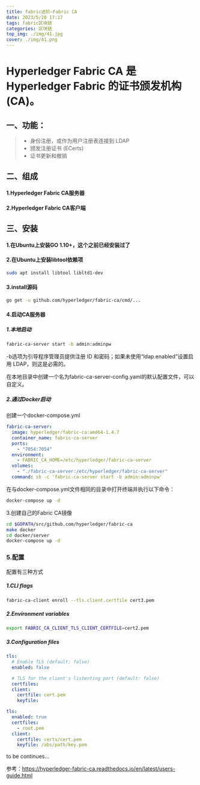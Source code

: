 ```yaml
---
title: fabric进阶—Fabric CA
date: 2023/5/28 17:17
tags: fabric区块链
categories: 区块链
top_img: ./img/41.jpg
cover: ./img/41.png
---
```


# Hyperledger Fabric CA 是 Hyperledger Fabric 的证书颁发机构 (CA)。



## 一、功能：

> - 身份注册，或作为用户注册表连接到 LDAP
> - 颁发注册证书 (ECerts)
> - 证书更新和撤销



## 二、组成

#### 1.Hyperledger Fabric CA服务器

#### 2.Hyperledger Fabric CA客户端



## 三、安装

#### 1.在Ubuntu上安装GO 1.10+，这个之前已经安装过了

#### 2.在Ubuntu上安装libtool依赖项

```sh
sudo apt install libtool libltd1-dev
```

#### 3.install源码

```sh
go get -u github.com/hyperledger/fabric-ca/cmd/...
```

#### 4.启动CA服务器

##### 1.本地启动

```sh
fabric-ca-server start -b admin:adminpw
```

-b选项为引导程序管理员提供注册 ID 和密码；如果未使用“ldap.enabled”设置启用 LDAP，则这是必需的。

在本地目录中创建一个名为fabric-ca-server-config.yaml的默认配置文件，可以自定义。

##### 2.通过Docker启动

创建一个docker-compose.yml

```yaml
fabric-ca-server:
  image: hyperledger/fabric-ca:amd64-1.4.7
  container_name: fabric-ca-server
  ports:
    - "7054:7054"
  environment:
    - FABRIC_CA_HOME=/etc/hyperledger/fabric-ca-server
  volumes:
    - "./fabric-ca-server:/etc/hyperledger/fabric-ca-server"
  command: sh -c 'fabric-ca-server start -b admin:adminpw'
```



在与docker-compose.yml文件相同的目录中打开终端并执行以下命令：

```sh
docker-compose up -d
```

3.创建自己的Fabric CA镜像

```sh
cd $GOPATH/src/github.com/hyperledger/fabric-ca
make docker
cd docker/server
docker-compose up -d
```



### 5.配置

配置有三种方式

##### 1.CLI flags

```sh
fabric-ca-client enroll --tls.client.certfile cert3.pem
```



##### 2.Environment variables

```sh
export FABRIC_CA_CLIENT_TLS_CLIENT_CERTFILE=cert2.pem
```



##### 3.Configuration files

```yaml
tls:
  # Enable TLS (default: false)
  enabled: false

  # TLS for the client's listenting port (default: false)
  certfiles:
  client:
    certfile: cert.pem
    keyfile:
```



```yaml
tls:
  enabled: true
  certfiles:
    - root.pem
  client:
    certfile: certs/cert.pem
    keyfile: /abs/path/key.pem
```



to be continues...

参考：https://hyperledger-fabric-ca.readthedocs.io/en/latest/users-guide.html
